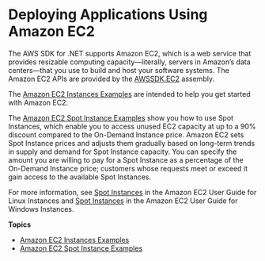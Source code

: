 # Deploying Applications Using Amazon EC2<a name="ec2-apis-intro"></a>

The AWS SDK for \.NET supports Amazon EC2, which is a web service that provides resizable computing capacity—literally, servers in Amazon’s data centers—that you use to build and host your software systems\. The Amazon EC2 APIs are provided by the [AWSSDK\.EC2](http://www.nuget.org/packages/AWSSDK.EC2) assembly\.

The [Amazon EC2 Instances Examples](how-to-ec2.md) are intended to help you get started with Amazon EC2\.

The [Amazon EC2 Spot Instance Examples](how-to-spot-instances.md) show you how to use Spot Instances, which enable you to access unused EC2 capacity at up to a 90% discount compared to the On\-Demand Instance price\. Amazon EC2 sets Spot Instance prices and adjusts them gradually based on long\-term trends in supply and demand for Spot Instance capacity\. You can specify the amount you are willing to pay for a Spot Instance as a percentage of the On\-Demand Instance price; customers whose requests meet or exceed it gain access to the available Spot Instances\.

For more information, see [Spot Instances](https://docs.aws.amazon.com/AWSEC2/latest/UserGuide/using-spot-instances.html) in the Amazon EC2 User Guide for Linux Instances and [Spot Instances](https://docs.aws.amazon.com/AWSEC2/latest/WindowsGuide/using-spot-instances.html) in the Amazon EC2 User Guide for Windows Instances\.

**Topics**
+ [Amazon EC2 Instances Examples](how-to-ec2.md)
+ [Amazon EC2 Spot Instance Examples](how-to-spot-instances.md)